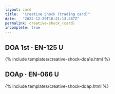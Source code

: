 ```yaml
---
layout: card
title:  "Creative Shock (trading card)"
date:   "2022-12-29T10:21:13.487Z"
permalink: creative-shock_(card)
incomplete: true
---
```


## DOA 1st &middot; EN-125 U

{% include templates/creative-shock-doa1e.html %}


## DOAp &middot; EN-066 U

{% include templates/creative-shock-doap.html %}
